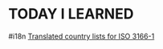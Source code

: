 # TODAY I LEARNED

\#i18n [Translated country lists for ISO 3166-1](generic/translated_country_lists_iso3166-1.md)
